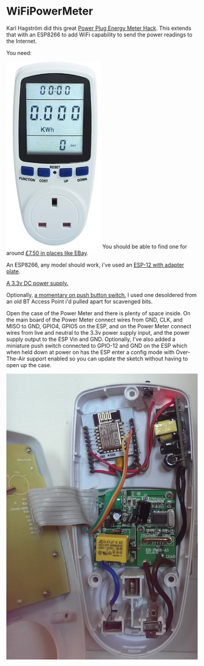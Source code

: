 # WiFiPowerMeter

Karl Hagström did this great [Power Plug Energy Meter Hack](http://gizmosnack.blogspot.co.uk/2014/10/power-plug-energy-meter-hack.html). This extends that with an ESP8266 to add WiFi capability to send the power readings to the Internet. 

You need:

![A Power Meter](https://github.com/HarringayMakerSpace/WiFiPowerMeter/blob/master/docs/meter1.png)
You should be able to find one for around [£7.50 in places like EBay](http://www.ebay.co.uk/itm/262034181013?_trksid=p2057872.m2749.l2649).

An ESP8266, any model should work, i've used an [ESP-12 with adapter plate](http://www.aliexpress.com/item/Serial-WIFI-ESP8266-module-adapter-plate-Full-IO-port-leads-you-can-choose-ESP-07-ESP/32581237017.html).

[A 3.3v DC power supply.](http://www.ebay.co.uk/itm/231569839422?_trksid=p2057872.m2749.l2649)

Optionally, [a momentary on push button switch.](http://www.ebay.co.uk/itm/Quality-Momentary-Tactile-Push-Button-Switch-SPST-Miniature-Mini-Micro-Small-PCB-/180732232689) I used one desoldered from an old BT Access Point i'd pulled apart for scavenged bits.
 
Open the case of the Power Meter and there is plenty of space inside. On the main board of the Power Meter connect wires from GND, CLK, and MISO to GND, GPIO4, GPIO5 on the ESP, and on the Power Meter connect wires from live and neutral to the 3.3v power supply input, and the power supply output to the ESP Vin and GND. Optionally, I've also added a miniature push switch connected to GPIO-12 and GND on the ESP which when held down at power on has the ESP enter a config mode with Over-The-Air support enabled so you can update the sketch without having to open up the case.

![A Power Meter](https://github.com/HarringayMakerSpace/WiFiPowerMeter/blob/master/docs/meter2.png)




